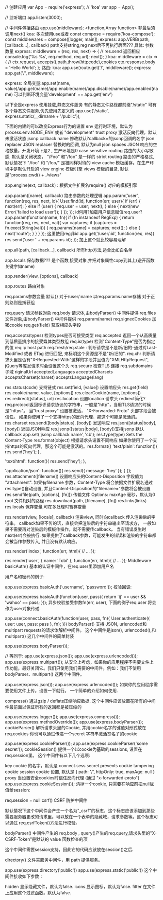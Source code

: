 // 创建应用
var App = require('express'); // 'koa'
var app = App();

// 监听端口
app.listen(3000);

// 中间件包括路由
app.use(middleware); <function,Array function> 非最后须调用next()
koa: 多次使用use或者
const compose = require('koa-compose');
const middlewares = compose([logger, main]);
express:
app.VERB(path, [callback...], callback) path支持string,reg  next后不再执行后面???
具体: 参数数量
express:
middleware = (req, res, next) => {
  // res.send 返回相应
  console.log('%s %s', req.method, req.url);
  next();
}
koa:
middleware = ctx => {
  // ctx.request, accepts(),path,throw(httpcode),cookies
  ctx.response.body = 'Hello World';
};
路由:
koa:
app.use(route.get('/', middleware));
express:
app.get('/', middleware);


express:
全局变量:app.set(name, value)/app.get(name)/app.enable(name)/app.disable(name)/app.enabled(name)  可以判断环境变量'development' == app.get('env')






以下全是express
使用挂载,静态文件服务  有的静态文件路径都前缀"/static"  可有多个静态文件服务,优先使用先定义的
app.use('/static', express.static(__dirname + '/public'));


下面的内建的可以改变Express行为的设置
env 运行时环境，默认为 process.env.NODE_ENV 或者 "development"
trust proxy 激活反向代理，默认未激活状态
jsonp callback name 修改默认?callback=的jsonp回调的名字
json replacer JSON replacer 替换时的回调, 默认为null
json spaces JSON 响应的空格数量，开发环境下是2 , 生产环境是0
case sensitive routing 路由的大小写敏感, 默认是关闭状态， "/Foo" 和"/foo" 是一样的
strict routing 路由的严格格式, 默认情况下 "/foo" 和 "/foo/" 是被同样对待的
view cache 模板缓存，在生产环境中是默认开启的
view engine 模板引擎
views 模板的目录, 默认是"process.cwd() + ./views"

app.engine(ext, callback) : 根据文件扩展名require() 对应的模板引擎

app.param([name], callback)
路由参数的处理逻辑
app.param('user', function(req, res, next, id){
  User.find(id, function(err, user){
    if (err) {
      next(err);
    } else if (user) {
      req.user = user;
      next();
    } else {
      next(new Error('failed to load user'));
    }
  });
});
id何用?加载用户信息赋值req.user?
app.param(function(name, fn){
  if (fn instanceof RegExp) {
    return function(req, res, next, val){
      var captures;
      if (captures = fn.exec(String(val))) {
        req.params[name] = captures;
        next();
      } else {
        next('route');
      }
    }
  }
});
这里使用reg非id
app.get('/user/:id', function(req, res){
  res.send('user ' + req.params.id);
});
加上这个就比较容易理解

app.all(path, [callback...], callback) 所有http方法,适合比如白名单

app.locals 保存数据???  是个函数,接受对象,并把对象属性copy到其上(避开函数关键字如name) 

app.render(view, [options], callback)

app.routes 路由对象

req.params参数变量 默认{}  对于/user/:name 以req.params.name存储 对于正则路则是捕获组

req.query 请求参数对象
req.body  请求体,由bodyParser() 中间件提供
req.files 文件对象,由bodyParser() 中间件提供
req.param(name)
req.signedCookies  加密cookie
req.get(field) 获取相应头字段

req.accepts(types)  检测types是否可接受类型
req.accepted 返回一个从高质量到低质量排序的接受媒体类型数组
req.is(type)  检测"Content-Type"是否为指定的值
req.ip  host  path
req.fresh/req.stale : 判断请求是不是新/旧的-通过对Last-Modified 或者 ETag 进行匹配, 来标明这个资源是不是"新/旧的".
req.xhr 判断请求头里是否有"X-Requested-With"这样的字段并且值为"XMLHttpRequest", jQuery等库发请求时会设置这个头
req.secure 检查TLS 连接
req.subdomains 子域   riginalUrl  acceptedLanguages  acceptedCharsets  acceptsCharset(charset)  acceptsLanguage(lang)

res.status(code) 支持链式
res.set(field, [value])  设置响应头
res.get(field)
res.cookie(name, value, [options])  res.clearCookie(name, [options])  res.redirect([status], url)
res.location  设置location 请求头  redirect简化?
req.protocol返回标识请求协议的字符串，一般是"http"，当用TLS请求的时候是"https"。 当"trust proxy" 设置被激活， "X-Forwarded-Proto" 头部字段会被信任。 如果你使用了一个支持https的反向代理，那这个可能是激活的。
res.charset
res.send([body|status], [body])  发送响应
res.json([status|body], [body]) 返回JSON响应    res.jsonp([status|body], [body])支持jsonp 默认callback  app.set('jsonp callback name', 'cb');
res.type(type)   Sets the Content-Type 
res.format(object) 根据请求头设置不同响应 如果你使用了一个支持https的反向代理，那这个可能是激活的。res.format({
  'text/plain': function(){
    res.send('hey');
  },
  
  'text/html': function(){
    res.send('hey');
  },
  
  'application/json': function(){
    res.send({ message: 'hey' });
  }
});
res.attachment([filename]) 设置响应头的Content-Disposition 字段值为 "attachment". 如果有filename 参数，Content-Type 将会依据文件扩展名通过res.type()自动设置, 并且Content-Disposition的"filename="参数将会被设置
res.sendfile(path, [options], [fn]]) 传输文件  Options: maxAge 毫秒，默认为0  root 文件相对的路径
res.download(path, [filename], [fn])
res.links(links)
res.locals 保存变量,可在多处理时暂存变量

res.render(view, [locals], callback)
渲染view, 同时向callback 传入渲染后的字符串。 callback如果不传的话，直接会把渲染后的字符串输出至请求方， 一般如果不需要再对渲染后的模板作操作，就不需要传callback。 当有错误发生时next(err)会被执行. 如果提供了callback参数，可能发生的错误和渲染的字符串都会被当作参数传入, 并且没有默认响应。

res.render('index', function(err, html){
  // ...
});

res.render('user', { name: 'Tobi' }, function(err, html){
  // ...
});
Middleware
basicAuth()
基本的认证中间件，在req.user里添加用户名

用户名和密码的例子:

app.use(express.basicAuth('username', 'password'));
校验回调:

app.use(express.basicAuth(function(user, pass){
  return 'tj' == user && 'wahoo' == pass;
}));
异步校验接受参数fn(err, user), 下面的例子req.user 将会作为user对象传递.

app.use(connect.basicAuth(function(user, pass, fn){
  User.authenticate({ user: user, pass: pass }, fn);
}))
bodyParser()
支持 JSON, urlencoded和multipart requests的请求体解析中间件。 这个中间件是json(), urlencoded(),和multipart() 这几个中间件的简单封装

app.use(express.bodyParser());

// 等同于:
app.use(express.json());
app.use(express.urlencoded());
app.use(express.multipart());
从安全上考虑，如果你的应用程序不需要文件上传功能，最好关闭它。我们只使用我们需要的中间件。例如：我们不使用bodyParser、multipart() 这两个中间件。

app.use(express.json());
app.use(express.urlencoded());
如果你的应用程序需要使用文件上传，设置一下就行。 一个简单的介绍如何使用.

compress()
通过gzip / deflate压缩响应数据. 这个中间件应该放置在所有的中间件最前面以保证所有的返回都是被压缩的

app.use(express.logger());
app.use(express.compress());
app.use(express.methodOverride());
app.use(express.bodyParser());
cookieParser()
解析请求头里的Cookie, 并用cookie名字的键值对形式放在 req.cookies 你也可以通过传递一个secret 字符串激活签名了的cookie

app.use(express.cookieParser());
app.use(express.cookieParser('some secret'));
cookieSession()
提供一个以cookie为基础的sessions, 设置在req.session里。 这个中间件有以下几个选项:

key cookie 的名字，默认是 connect.sess
secret prevents cookie tampering
cookie session cookie 设置, 默认是 { path: '/', httpOnly: true, maxAge: null }
proxy 当设置安全cookies时信任反向代理 (通过 "x-forwarded-proto")
app.use(express.cookieSession());
清掉一个cookie, 只需要在响应前把null赋值给session:

req.session = null
csrf()
CSRF 防护中间件

默认情况下这个中间件会产生一个名为"_csrf"的标志，这个标志应该添加到那些需要服务器更改的请求里，可以放在一个表单的隐藏域，请求参数等。这个标志可以通过 req.csrfToken()方法进行校验。

bodyParser() 中间件产生的 req.body , query()产生的req.query,请求头里的"X-CSRF-Token"是默认的 value 函数检查的项

这个中间件需要session支持，因此它的代码应该放在session()之后.

directory()
文件夹服务中间件，用 path 提供服务。

app.use(express.directory('public'))
app.use(express.static('public'))
这个中间件接收如下参数：

hidden 显示隐藏文件，默认为false.
icons 显示图标，默认为false.
filter 在文件上应用这个过滤函数。默认为false.